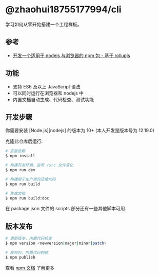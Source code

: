 # @zhaohui18755177994/cli

学习如何从零开始搭建一个工程样板。

## 参考

- [开发一个适用于 nodejs 与浏览器的 npm 包 - 基于 rollupjs](https://juejin.cn/post/6844903834402160647#heading-16)

## 功能

- 支持 ES6 及以上 JavaScript 语法
- 可以同时运行在浏览器和 nodejs 中
- 内置文档自动生成、代码检查、测试功能

## 开发步骤

你需要安装 [Node.js][nodejs] 的版本为 10+ (本人开发是版本号为 12.19.0)

克隆此仓库后运行:

```bash
# 安装依赖
$ npm install

# 构建开发环境，监听 /src 文件变化
$ npm run dev

# 构建用于生产用的压缩代码
$ npm run build

# 生成文档
$ npm run build:doc
```

在 package.json 文件的 scripts 部分还有一些其他脚本可用.

## 版本发布

```bash
# 更新版本，内置代码检查
$ npm version <newversion|major|minor|patch>

# 发布包，内置代码构建
$ npm publish
```

查看 [npm 文档](https://docs.npmjs.com/) 了解更多